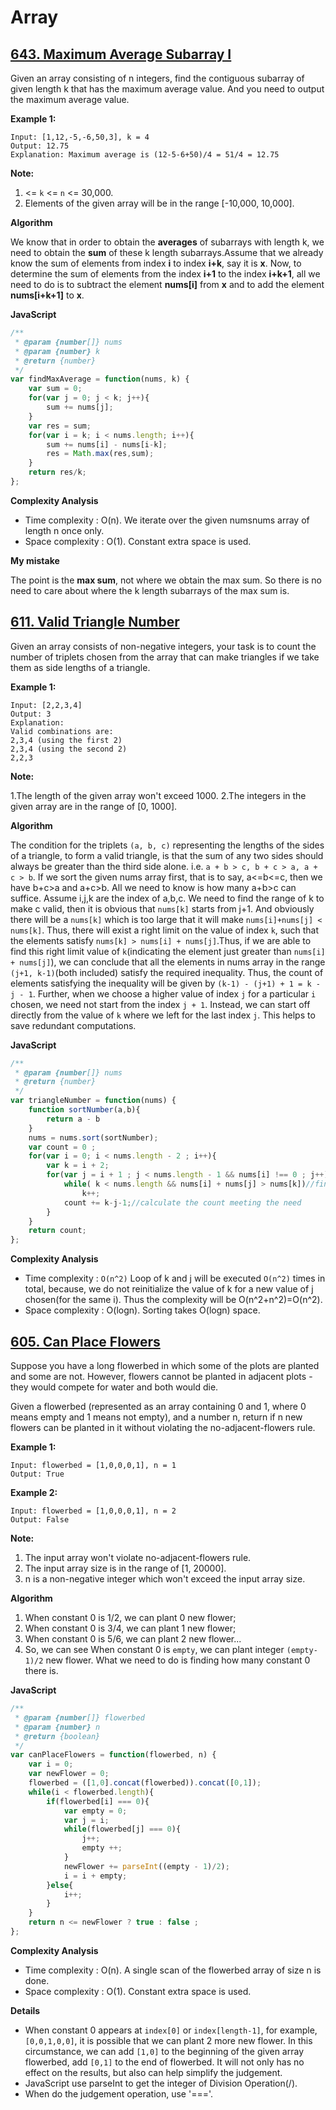 # Array
## [643. Maximum Average Subarray I](https://leetcode.com/problems/maximum-average-subarray-i/description/)

Given an array consisting of n integers, find the contiguous subarray of given length k that has the maximum average value. And you need to output the maximum average value.

**Example 1:**
```
Input: [1,12,-5,-6,50,3], k = 4
Output: 12.75
Explanation: Maximum average is (12-5-6+50)/4 = 51/4 = 12.75
```

**Note:**

1. <= `k` <= `n` <= 30,000.
2. Elements of the given array will be in the range [-10,000, 10,000].


**Algorithm**

We know that in order to obtain the **averages** of subarrays with length k, we need to obtain the **sum** of these k length subarrays.Assume that we already know the sum of elements from index **i** to index **i+k**, say it is **x**.
Now, to determine the sum of elements from the index **i+1** to the index **i+k+1**, all we need to do is to subtract the element **nums[i]** from **x** and to add the element **nums[i+k+1]** to **x**. 

**JavaScript**

```javascript
/**
 * @param {number[]} nums
 * @param {number} k
 * @return {number}
 */
var findMaxAverage = function(nums, k) {
    var sum = 0;
    for(var j = 0; j < k; j++){
        sum += nums[j];
    }
    var res = sum;    
    for(var i = k; i < nums.length; i++){
        sum += nums[i] - nums[i-k];
        res = Math.max(res,sum);
    }
    return res/k;
};
```

**Complexity Analysis**

- Time complexity : O(n). We iterate over the given numsnums array of length n once only.
- Space complexity : O(1). Constant extra space is used.

**My mistake**

The point is the **max sum**, not where we obtain the max sum. So there is no need to care about where the k length subarrays of the max sum is.

## [611. Valid Triangle Number](https://leetcode.com/problems/valid-triangle-number/description/)

Given an array consists of non-negative integers, your task is to count the number of triplets chosen from the array that can make triangles if we take them as side lengths of a triangle.

**Example 1:**
```
Input: [2,2,3,4]
Output: 3
Explanation:
Valid combinations are: 
2,3,4 (using the first 2)
2,3,4 (using the second 2)
2,2,3
```
**Note:**

1.The length of the given array won't exceed 1000.
2.The integers in the given array are in the range of [0, 1000].

**Algorithm**

The condition for the triplets `(a, b, c)` representing the lengths of the sides of a triangle, to form a valid triangle, is that the sum of any two sides should always be greater than the third side alone. i.e. `a + b > c, b + c > a, a + c > b`.
If we sort the given nums array first, that is to say, a<=b<=c, then we have b+c>a and a+c>b. All we need to know is how many a+b>c can suffice. Assume i,j,k are the index of a,b,c. We need to find the range of k to make c valid, then it is obvious that `nums[k]` starts from j+1. And obviously there will be a `nums[k]` which is too large that it will make `nums[i]+nums[j] < nums[k]`. Thus, there will exist a right limit on the value of index `k`, such that the elements satisfy `nums[k] > nums[i] + nums[j]`.Thus, if we are able to find this right limit value of `k`(indicating the element just greater than `nums[i] + nums[j]`), we can conclude that all the elements in nums array in the range `(j+1, k-1)`(both included) satisfy the required inequality. Thus, the count of elements satisfying the inequality will be given by `(k-1) - (j+1) + 1 = k - j - 1`.
Further, when we choose a higher value of index `j` for a particular `i` chosen, we need not start from the index `j + 1`. Instead, we can start off directly from the value of `k` where we left for the last index `j`. This helps to save redundant computations.

**JavaScript**
```javascript
/**
 * @param {number[]} nums
 * @return {number}
 */
var triangleNumber = function(nums) {
    function sortNumber(a,b){
        return a - b
    }
    nums = nums.sort(sortNumber);
    var count = 0 ;
    for(var i = 0; i < nums.length - 2 ; i++){
        var k = i + 2;
        for(var j = i + 1 ; j < nums.length - 1 && nums[i] !== 0 ; j++){
            while( k < nums.length && nums[i] + nums[j] > nums[k])//find first k not satisfy the inequality
                k++;
            count += k-j-1;//calculate the count meeting the need
        }
    }
    return count;
};
```

**Complexity Analysis**
- Time complexity : `O(n^2)` Loop of k and j will be executed `O(n^2)` times in total, because, we do not reinitialize the value of k for a new value of j chosen(for the same i). Thus the complexity will be O(n^2+n^2)=O(n^2).
- Space complexity : O(logn). Sorting takes O(logn) space.

## [605. Can Place Flowers](https://leetcode.com/problems/can-place-flowers/description/)
Suppose you have a long flowerbed in which some of the plots are planted and some are not. However, flowers cannot be planted in adjacent plots - they would compete for water and both would die.

Given a flowerbed (represented as an array containing 0 and 1, where 0 means empty and 1 means not empty), and a number n, return if n new flowers can be planted in it without violating the no-adjacent-flowers rule.

**Example 1:**
```
Input: flowerbed = [1,0,0,0,1], n = 1
Output: True
```
**Example 2:**
```
Input: flowerbed = [1,0,0,0,1], n = 2
Output: False
```
**Note:**
1. The input array won't violate no-adjacent-flowers rule.
2. The input array size is in the range of [1, 20000].
3. n is a non-negative integer which won't exceed the input array size.

**Algorithm**

1. When constant 0 is 1/2, we can plant 0 new flower;
2. When constant 0 is 3/4, we can plant 1 new flower;
3. When constant 0 is 5/6, we can plant 2 new flower...
4. So, we can see When constant 0 is `empty`, we can plant integer `(empty-1)/2` new flower. What we need to do is finding how many constant 0 there is.

**JavaScript**
```javascript
/**
 * @param {number[]} flowerbed
 * @param {number} n
 * @return {boolean}
 */
var canPlaceFlowers = function(flowerbed, n) {
    var i = 0;
    var newFlower = 0;
    flowerbed = ([1,0].concat(flowerbed)).concat([0,1]);  
    while(i < flowerbed.length){
        if(flowerbed[i] === 0){
            var empty = 0;
            var j = i;
            while(flowerbed[j] === 0){
                j++;
                empty ++;
            }
            newFlower += parseInt((empty - 1)/2);  
            i = i + empty;
        }else{
            i++;
        }
    } 
    return n <= newFlower ? true : false ; 
};
```

**Complexity Analysis**
- Time complexity : O(n). A single scan of the flowerbed array of size n is done.
- Space complexity : O(1). Constant extra space is used.

**Details**
- When constant 0 appears at `index[0]` or `index[length-1]`, for example, `[0,0,1,0,0]`, it is possible that we can plant 2 more new flower. In this circumstance, we can add `[1,0]` to the beginning of the given array flowerbed, add `[0,1]` to the end of flowerbed. It will not only has no effect on the results, but also can help simplify the judgement.
- JavaScript use parseInt to get the integer of Division Operation(/).
- When do the judgement operation, use '==='.

